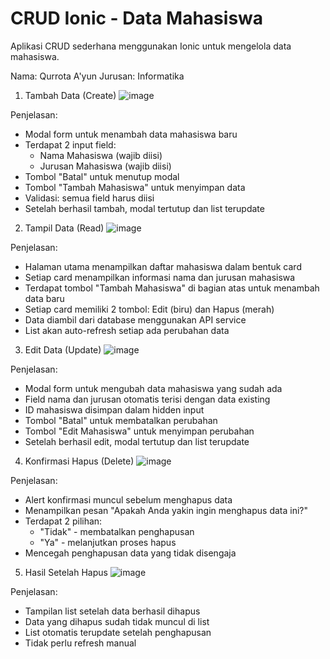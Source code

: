 # CRUD Ionic - Data Mahasiswa
Aplikasi CRUD sederhana menggunakan Ionic untuk mengelola data mahasiswa.

Nama: Qurrota A'yun
Jurusan: Informatika

1. Tambah Data (Create)
![image](https://github.com/user-attachments/assets/73445a91-3b60-4a5f-af6e-253cebcee2d0)

Penjelasan:
- Modal form untuk menambah data mahasiswa baru
- Terdapat 2 input field:
  * Nama Mahasiswa (wajib diisi)
  * Jurusan Mahasiswa (wajib diisi)
- Tombol "Batal" untuk menutup modal
- Tombol "Tambah Mahasiswa" untuk menyimpan data
- Validasi: semua field harus diisi
- Setelah berhasil tambah, modal tertutup dan list terupdate

2. Tampil Data (Read)
   ![image](https://github.com/user-attachments/assets/405fa51b-7fbc-40a0-8f11-11b0fe7c4920)
   
Penjelasan:
- Halaman utama menampilkan daftar mahasiswa dalam bentuk card
- Setiap card menampilkan informasi nama dan jurusan mahasiswa
- Terdapat tombol "Tambah Mahasiswa" di bagian atas untuk menambah data baru
- Setiap card memiliki 2 tombol: Edit (biru) dan Hapus (merah)
- Data diambil dari database menggunakan API service
- List akan auto-refresh setiap ada perubahan data

3. Edit Data (Update)
![image](https://github.com/user-attachments/assets/3c0b2c14-3b68-41b9-a957-232cd6c2a0b0)

Penjelasan:
- Modal form untuk mengubah data mahasiswa yang sudah ada
- Field nama dan jurusan otomatis terisi dengan data existing
- ID mahasiswa disimpan dalam hidden input
- Tombol "Batal" untuk membatalkan perubahan
- Tombol "Edit Mahasiswa" untuk menyimpan perubahan
- Setelah berhasil edit, modal tertutup dan list terupdate

4. Konfirmasi Hapus (Delete)
![image](https://github.com/user-attachments/assets/cba0e8dc-75e9-40ce-aed5-6d57c390184c)

Penjelasan:
- Alert konfirmasi muncul sebelum menghapus data
- Menampilkan pesan "Apakah Anda yakin ingin menghapus data ini?"
- Terdapat 2 pilihan:
  * "Tidak" - membatalkan penghapusan
  * "Ya" - melanjutkan proses hapus
- Mencegah penghapusan data yang tidak disengaja

5. Hasil Setelah Hapus
![image](https://github.com/user-attachments/assets/8783fa60-759d-4dd4-be45-4dee889cbc25)

Penjelasan:
- Tampilan list setelah data berhasil dihapus
- Data yang dihapus sudah tidak muncul di list
- List otomatis terupdate setelah penghapusan
- Tidak perlu refresh manual
